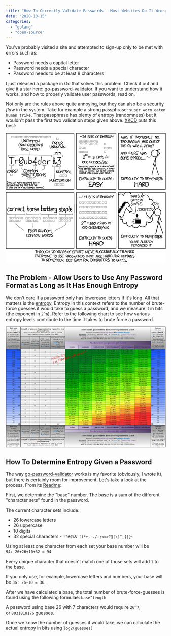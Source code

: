 ```yaml
---
title: "How To Correctly Validate Passwords - Most Websites Do It Wrong"
date: "2020-10-15"
categories: 
  - "golang"
  - "open-source"
---
```


You've probably visited a site and attempted to sign-up only to be met with errors such as:

- Password needs a capital letter
- Password needs a special character
- Password needs to be at least 8 characters

I just released a package in Go that solves this problem. Check it out and give it a star here: [go-password-validator](https://github.com/lane-c-wagner/go-password-validator). If you want to understand how it works, and how to properly validate user passwords, read on.

Not only are the rules above quite annoying, but they can also be a security _flaw_ in the system. Take for example a strong passphrase: `super worm eaten human trike`. That passphrase has plenty of entropy (randomness) but it wouldn't pass the first two validation steps given above. [XKCD](https://xkcd.com/936/) puts this best:

![XKCD passphrases - correct horse battery staple](images/1_7v6djGHv-AC6Jeg9I5Eamg.png)

## The Problem - Allow Users to Use Any Password Format as Long as It Has Enough Entropy

We don't care if a password only has lowercase letters if it's long. All that matters is the [entropy](https://qvault.io/2020/09/28/what-is-entropy-in-cryptography/). Entropy in this context refers to the number of brute-force guesses it would take to guess a password, and we measure it in bits (the exponent in `2^n`). Refer to the following chart to see how various entropy levels contribute to the time it takes to brute force a password.

![Entropy scores measured in bits](images/rhdADIZYXJM2FxqNf6UOFqU5ar0VX3fayLFpKspN8uI.png)

## How To Determine Entropy Given a Password

The way [go-password-validator](https://github.com/lane-c-wagner/go-password-validator) works is my favorite (obviously, I wrote it), but there is certainly room for improvement. Let's take a look at the process. From its [Readme](https://github.com/lane-c-wagner/go-password-validator#how-it-works):

First, we determine the "base" number. The base is a sum of the different "character sets" found in the password.

The current character sets include:

- 26 lowercase letters
- 26 uppercase
- 10 digits
- 32 special characters - `!"#$%&'()*+,-./:;<=>?@[\]^_{|}~`

Using at least one character from each set your base number will be `94: 26+26+10+32 = 94`

Every unique character that doesn't match one of those sets will add `1` to the base.

If you only use, for example, lowercase letters and numbers, your base will be `36: 26+10 = 36`.

After we have calculated a base, the total number of brute-force-guesses is found using the following formulae: `base^length`

A password using base 26 with 7 characters would require `26^7`, or `8031810176` guesses.

Once we know the number of guesses it would take, we can calculate the actual entropy in bits using `log2(guesses)`
